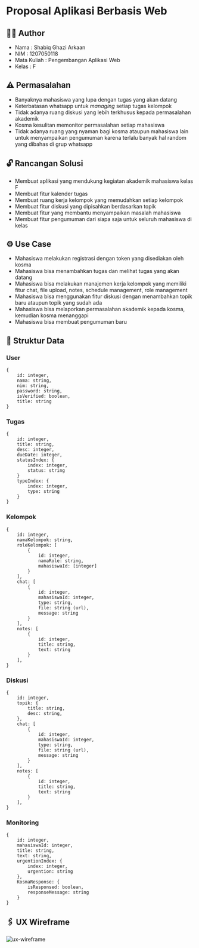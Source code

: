 # Proposal Aplikasi Berbasis Web

## :office_worker: Author
- Nama : Shabiq Ghazi Arkaan
- NIM : 1207050118
- Mata Kuliah : Pengembangan Aplikasi Web
- Kelas : F

## :warning: Permasalahan
- Banyaknya mahasiswa yang lupa dengan tugas yang akan datang
- Keterbatasan whatsapp untuk <i>managing</i> setiap tugas kelompok
- Tidak adanya ruang diskusi yang lebih terkhusus kepada permasalahan akademik
- Kosma kesulitan memonitor permasalahan setiap mahasiswa
- Tidak adanya ruang yang nyaman bagi kosma ataupun mahasiswa lain untuk menyampaikan pengumuman karena terlalu banyak hal random yang dibahas di grup whatsapp

## :unlock: Rancangan Solusi
- Membuat aplikasi yang mendukung kegiatan akademik mahasiswa kelas F
- Membuat fitur kalender tugas
- Membuat ruang kerja kelompok yang memudahkan setiap kelompok
- Membuat fitur diskusi yang dipisahkan berdasarkan topik
- Membuat fitur yang membantu menyampaikan masalah mahasiswa
- Membuat fitur pengumuman dari siapa saja untuk seluruh mahasiswa di kelas

## :gear: Use Case
- Mahasiswa melakukan registrasi dengan token yang disediakan oleh kosma
- Mahasiswa bisa menambahkan tugas dan melihat tugas yang akan datang
- Mahasiswa bisa melakukan manajemen kerja kelompok yang memiliki fitur chat, file upload, notes, schedule management, role management
- Mahasiswa bisa menggunakan fitur diskusi dengan menambahkan topik baru ataupun topik yang sudah ada
- Mahasiswa bisa melaporkan permasalahan akademik kepada kosma, kemudian kosma menanggapi
- Mahasiswa bisa membuat pengumuman baru

## :file_folder: Struktur Data
###  User
	{
		id: integer,
		nama: string,
		nim: string,
		password: string,
		isVerified: boolean,
		title: string
	}

### Tugas
	{
		id: integer,
		title: string,
		desc: integer,
		dueDate: integer,
		statusIndex: {
			index: integer,
			status: string
		}
		typeIndex: {
			index: integer,
			type: string
		}
	}
###  Kelompok
	{
		id: integer,
		namaKelompok: string,
		roleKelompok: [
			{
				id: integer,
				namaRole: string,
				mahasiswaId: [integer]
			}
		],
		chat: [
			{
				id: integer,
				mahasiswaId: integer,
				type: string,
				file: string (url),
				message: string
			}
		],
		notes: [
			{
				id: integer,
				title: string,
				text: string
			}
		],
	}
### Diskusi
	{
		id: integer,
		topik: {
			title: string,
			desc: string,
		},
		chat: [
			{
				id: integer,
				mahasiswaId: integer,
				type: string,
				file: string (url),
				message: string
			}
		],
		notes: [
			{
				id: integer,
				title: string,
				text: string
			}
		],
	}
### Monitoring
	{
		id: integer,
		mahasiswaId: integer,
		title: string,
		text: string,
		urgentionIndex: {
			index: integer,
			urgention: string
		},
		KosmaResponse: {
			isResponsed: boolean,
			responseMessage: string
		}
	}
## :paperclips: UX Wireframe
![ux-wireframe](https://user-images.githubusercontent.com/76445601/189538093-e71cdee2-b3d6-4834-9c89-d72489e633ad.jpeg)
